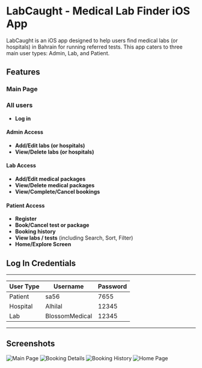 # LabCaught - Medical Lab Finder iOS App

LabCaught is an iOS app designed to help users find medical labs (or hospitals) in Bahrain for running referred tests. This app caters to three main user types: Admin, Lab, and Patient.

## Features
### Main Page


### All users 
- **Log in**
  
#### Admin Access
- **Add/Edit labs (or hospitals)**
- **View/Delete labs (or hospitals)**

#### Lab Access
- **Add/Edit medical packages**
- **View/Delete medical packages**
- **View/Complete/Cancel bookings**

#### Patient Access
- **Register**
- **Book/Cancel test or package** 
- **Booking history**
- **View labs / tests** (including Search, Sort, Filter)
- **Home/Explore Screen** 

## Log In Credentials

---------------------------------------------
| User Type | Username           | Password |
|-----------|--------------------|----------|
| Patient   | sa56               | 7655     |
| Hospital  | Alhilal            | 12345    |
| Lab       | BlossomMedical     | 12345    |
---------------------------------------------


## Screenshots

![Main Page](images/mainPage.png)
![Booking Details](images/bookingDetails.png)
![Booking History](images/bookingHistory.png)
![Home Page](images/HomePage.png)

